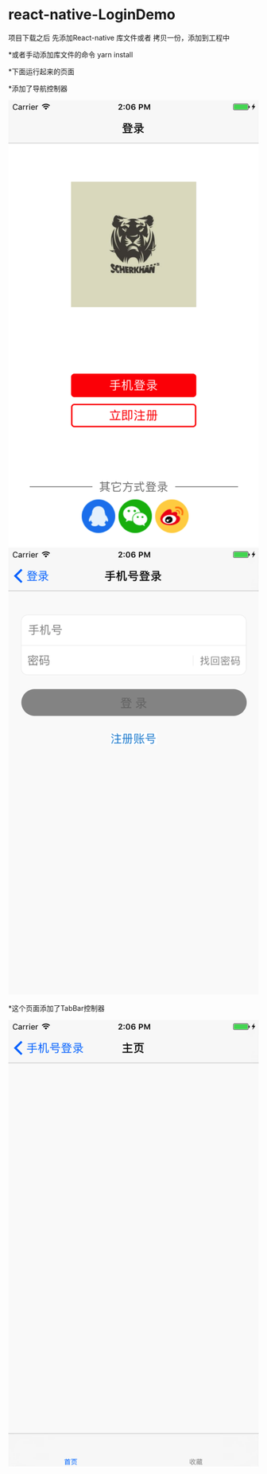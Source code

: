 # react-native-LoginDemo

项目下载之后 先添加React-native 库文件或者 拷贝一份，添加到工程中 



*或者手动添加库文件的命令 yarn install  


*下面运行起来的页面 



*添加了导航控制器 




![Alt text](https://github.com/manmanking/react-native-LoginDemo/raw/master/Screenshots/1.png)
![Alt text](https://github.com/manmanking/react-native-LoginDemo/raw/master/Screenshots/2.png)
 



*这个页面添加了TabBar控制器 




![Alt text](https://github.com/manmanking/react-native-LoginDemo/raw/master/Screenshots/3.png)
